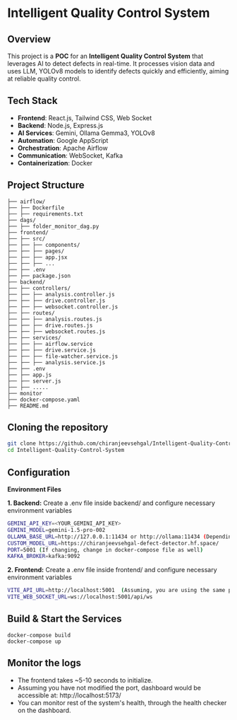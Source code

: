 # Intelligent Quality Control System

## Overview
This project is a **POC** for an **Intelligent Quality Control System** that leverages AI to detect defects in real-time. It processes vision data and uses LLM, YOLOv8 models to identify defects quickly and efficiently, aiming at reliable quality control.

## Tech Stack
- **Frontend**: React.js, Tailwind CSS, Web Socket
- **Backend**: Node.js, Express.js
- **AI Services**: Gemini, Ollama Gemma3, YOLOv8 
- **Automation**: Google AppScript
- **Orchestration**: Apache Airflow
- **Communication**: WebSocket, Kafka
- **Containerization**: Docker

## Project Structure
```
├── airflow/
├── ├── Dockerfile
├── ├── requirements.txt
├── dags/
├── ├── folder_monitor_dag.py
├── frontend/
├── ├── src/
├── ├── ├── components/
├── ├── ├── pages/
├── ├── ├── app.jsx
├── ├── ├── ...
├── ├── .env
├── ├── package.json
├── backend/
├── ├── controllers/
├── ├── ├── analysis.controller.js
├── ├── ├── drive.controller.js
├── ├── ├── websocket.controller.js
├── ├── routes/
├── ├── ├── analysis.routes.js
├── ├── ├── drive.routes.js
├── ├── ├── websocket.routes.js
├── ├── services/
├── ├── ├── airflow.service
├── ├── ├── drive.service.js
├── ├── ├── file-watcher.service.js
├── ├── ├── analysis.service.js
├── ├── .env
├── ├── app.js
├── ├── server.js
├── ├── .....
├── monitor
├── docker-compose.yaml
├── README.md
```

## Cloning the repository
    
```bash
git clone https://github.com/chiranjeevsehgal/Intelligent-Quality-Control-System.git
cd Intelligent-Quality-Control-System
```

## Configuration
**Environment Files**
    
**1. Backend:** Create a .env file inside backend/ and configure necessary environment variables
```bash
GEMINI_API_KEY=<YOUR_GEMINI_API_KEY>
GEMINI_MODEL=gemini-1.5-pro-002
OLLAMA_BASE_URL=http://127.0.0.1:11434 or http://ollama:11434 (Depending upon local or docker implementation of ollama)
CUSTOM_MODEL_URL=https://chiranjeevsehgal-defect-detector.hf.space/
PORT=5001 (If changing, change in docker-compose file as well)
KAFKA_BROKER=kafka:9092
```
**2. Frontend:** Create a .env file inside frontend/ and configure necessary environment variables
```bash
VITE_API_URL=http://localhost:5001  (Assuming, you are using the same port)
VITE_WEB_SOCKET_URL=ws://localhost:5001/api/ws
``` 

## Build & Start the Services
    docker-compose build
    docker-compose up

## Monitor the logs
- The frontend takes ~5-10 seconds to initialize.
- Assuming you have not modified the port, dashboard would be accessible at: http://localhost:5173/
- You can monitor rest of the system's health, through the health checker on the dashboard.
